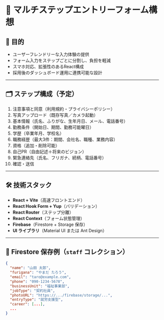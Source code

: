 # 🧭 マルチステップエントリーフォーム構想

## 🎯 目的
- ユーザーフレンドリーな入力体験の提供
- フォーム入力をステップごとに分割し、負担を軽減
- スマホ対応、拡張性のあるReact構成
- 採用後のダッシュボード運用に連携可能な設計

---

## 🗂 ステップ構成（予定）

1. 注意事項と同意（利用規約・プライバシーポリシー）
2. 写真アップロード（既存写真／カメラ起動）
3. 基本情報（氏名、ふりがな、生年月日、メール、電話番号）
4. 勤務条件（開始日、期間、勤務可能曜日）
5. 学歴（卒業年月、学校名）
6. 職務経歴（最大3件：期間、会社名、職種、業務内容）
7. 資格（追加・削除可能）
8. 自己PR（自由記述＋将来のビジョン）
9. 緊急連絡先（氏名、フリガナ、続柄、電話番号）
10. 確認・送信

---

## 🛠 技術スタック

- **React + Vite**（高速フロントエンド）
- **React Hook Form + Yup**（バリデーション）
- **React Router**（ステップ分離）
- **React Context**（フォーム状態管理）
- **Firebase**（Firestore + Storage 保存）
- **UI ライブラリ**（Material UI または Ant Design）

---

## 🔗 Firestore 保存例（`staff` コレクション）

```json
{
  "name": "山田 太郎",
  "furigana": "やまだ たろう",
  "email": "taro@example.com",
  "phone": "090-1234-5678",
  "businessUnit": "福祉事業部",
  "jobType": "契約社員",
  "photoURL": "https://.../firebase/storage/...",
  "entryType": "就労支援型",
  "career": [...],
  ...
}
